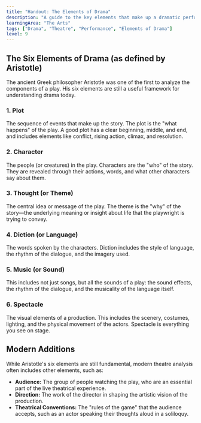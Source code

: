 ```yaml
---
title: "Handout: The Elements of Drama"
description: "A guide to the key elements that make up a dramatic performance, from plot and character to spectacle and theme."
learningArea: "The Arts"
tags: ["Drama", "Theatre", "Performance", "Elements of Drama"]
level: 9
---
```


## The Six Elements of Drama (as defined by Aristotle)

The ancient Greek philosopher Aristotle was one of the first to analyze the components of a play. His six elements are still a useful framework for understanding drama today.

### 1. Plot
The sequence of events that make up the story. The plot is the "what happens" of the play. A good plot has a clear beginning, middle, and end, and includes elements like conflict, rising action, climax, and resolution.

### 2. Character
The people (or creatures) in the play. Characters are the "who" of the story. They are revealed through their actions, words, and what other characters say about them.

### 3. Thought (or Theme)
The central idea or message of the play. The theme is the "why" of the story—the underlying meaning or insight about life that the playwright is trying to convey.

### 4. Diction (or Language)
The words spoken by the characters. Diction includes the style of language, the rhythm of the dialogue, and the imagery used.

### 5. Music (or Sound)
This includes not just songs, but all the sounds of a play: the sound effects, the rhythm of the dialogue, and the musicality of the language itself.

### 6. Spectacle
The visual elements of a production. This includes the scenery, costumes, lighting, and the physical movement of the actors. Spectacle is everything you see on stage.

## Modern Additions

While Aristotle's six elements are still fundamental, modern theatre analysis often includes other elements, such as:
-   **Audience:** The group of people watching the play, who are an essential part of the live theatrical experience.
-   **Direction:** The work of the director in shaping the artistic vision of the production.
-   **Theatrical Conventions:** The "rules of the game" that the audience accepts, such as an actor speaking their thoughts aloud in a soliloquy.
